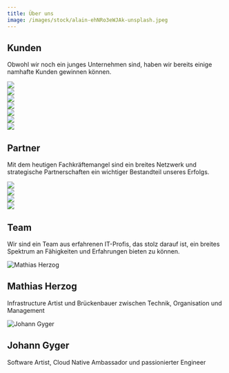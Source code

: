 ```yaml
---
title: Über uns
image: /images/stock/alain-ehNRo3eWJAk-unsplash.jpeg
---
```


## Kunden

Obwohl wir noch ein junges Unternehmen sind, haben wir bereits einige namhafte Kunden gewinnen können.

<div class="row">
    <div class="article__hover col col-4 col-d-6 col-t-12">
        <div class="sqr_border">
            <div class="sqr">
                <a href="https://www.ace.ch/">
                    <img src="/images/customers/ace.png"/>
                </a>
            </div>
        </div>
    </div>
    <div class="article__hover col col-4 col-d-6 col-t-12">
        <div class="sqr_border">
            <div class="sqr">
                <a href="https://www.bedag.ch/">
                    <img src="/images/customers/bedag.png">
                </a>
            </div>
        </div>
    </div>
    <div class="article__hover col col-4 col-d-6 col-t-12">
        <div class="sqr_border">
            <div class="sqr">
                <a href="https://www.bfh.ch/">
                    <img src="/images/customers/bfh.svg"/>
                </a>
            </div>
        </div>
    </div>
    <div class="article__hover col col-4 col-d-6 col-t-12">
        <div class="sqr_border">
            <div class="sqr">
                <a href="https://www.bison-group.com/">
                    <img src="/images/customers/bison.svg">
                </a>
            </div>
        </div>
    </div>
    <div class="article__hover col col-4 col-d-6 col-t-12">
        <div class="sqr_border">
            <div class="sqr">
                <a href="https://admin.ch/">
                    <img src="/images/customers/bund.svg">
                </a>
            </div>
        </div>
    </div>
    <div class="article__hover col col-4 col-d-6 col-t-12">
        <div class="sqr_border">
            <div class="sqr">
                <a href="https://www.gelan.ch/">
                    <img src="/images/customers/gelan.png">
                </a>
            </div>
        </div>
    </div>
    <div class="article__hover col col-4 col-d-6 col-t-12">
        <div class="sqr_border">
            <div class="sqr">
                <a href="https://www.mobiliar.ch/">
                    <img src="/images/customers/mobiliar.svg">
                </a>
            </div>
        </div>
    </div>
</div>

## Partner

Mit dem heutigen Fachkräftemangel sind ein breites Netzwerk und strategische Partnerschaften ein wichtiger Bestandteil
unseres Erfolgs.

<div class="row">
    <div class="article__hover col col-4 col-d-6 col-t-12">
        <div class="sqr_border">
            <div class="sqr">
                <a href="https://avega.ch/">
                    <img src="/images/partners/avega.svg"/>
                </a>
            </div>
        </div>
    </div>
    <div class="article__hover col col-4 col-d-6 col-t-12">
        <div class="sqr_border">
            <div class="sqr">
                <a href="https://bespinian.io/">
                    <img src="/images/partners/bespinian.svg"/>
                </a>
            </div>
        </div>
    </div>
    <div class="article__hover col col-4 col-d-6 col-t-12">
        <div class="sqr_border">
            <div class="sqr">
                <a href="https://www.kiwi.ch/">
                    <img src="/images/partners/kiwi.png"/>
                </a>
            </div>
        </div>
    </div>
    <div class="article__hover col col-4 col-d-6 col-t-12">
        <div class="sqr_border">
            <div class="sqr">
                <a href="https://nuvibit.com/">
                    <img src="/images/partners/nuvibit.png"/>
                </a>
            </div>
        </div>
    </div>
</div>

## Team

Wir sind ein Team aus erfahrenen IT-Profis, das stolz darauf ist, ein breites Spektrum an Fähigkeiten und Erfahrungen 
bieten zu können.

<div class="row">
    <div class="article col col-4 col-d-6 col-t-12">
      <div class="article__inner">
        <div class="article__head">
          <div class="sqr_border"><div class="sqr">
            <img alt="Mathias Herzog" src="/images/team/mathiasherzog.png">
          </div></div>
        </div>
        <div class="article__content">
          <h2 class="article__title">Mathias Herzog &nbsp <a class="scl" href="https://www.linkedin.com/in/mathias-herzog-888a6788/">
            <i class="ion ion-logo-linkedin" style="color: #0580c4;"></i>
          </a></h2>
          <p class="article__excerpt">Infrastructure Artist und Brückenbauer zwischen Technik, Organisation und Management</p>
        </div>
      </div>
    </div>
    <div class="article col col-4 col-d-6 col-t-12">
      <div class="article__inner">
        <div class="article__head">
          <div class="sqr_border"><div class="sqr">
            <img alt="Johann Gyger" src="/images/team/johanngyger.png">
          </div></div>
        </div>
        <div class="article__content">
          <h2 class="article__title">Johann Gyger &nbsp <a class="scl" href="https://www.linkedin.com/in/johanngyger/">
            <i class="ion ion-logo-linkedin" style="color: #0580c4;"></i></a>
          </h2>
          <p class="article__excerpt">Software Artist, Cloud Native Ambassador und passionierter Engineer</p>
        </div>
      </div>
    </div>
</div>
